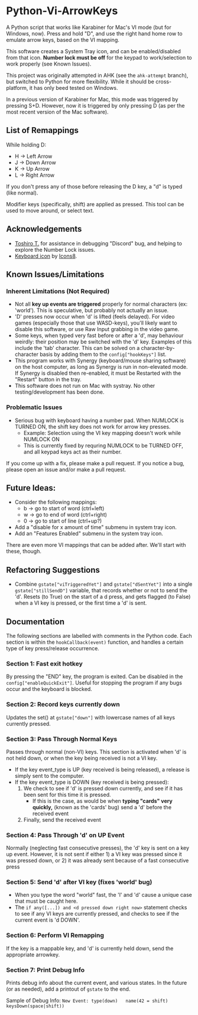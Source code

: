 # Python-Vi-ArrowKeys
A Python script that works like Karabiner for Mac's VI mode (but for Windows, now). Press and hold "D", and use the right hand home row to emulate arrow keys, based on the VI mapping.

This software creates a System Tray icon, and can be enabled/disabled from that icon. **Number lock must be off** for the keypad to work/selection to work properly (see Known Issues).

This project was originally attempted in AHK (see the `ahk-attempt` branch), but switched to Python for more flexibility. While it should be cross-platform, it has only beed tested on Windows.

In a previous version of Karabiner for Mac, this mode was triggered by pressing S+D. However, now it is triggered by only pressing D (as per the most recent version of the Mac software).

## List of Remappings
While holding D:
* H -> Left Arrow
* J -> Down Arrow
* K -> Up Arrow
* L -> Right Arrow

If you don't press any of those before releasing the D key, a "d" is typed (like normal).

Modifier keys (specifically, shift) are applied as pressed. This tool can be used to move around, or select text.

## Acknowledgements
* [Toshiro T.](https://github.com/robotoshi) for assistance in debugging "Discord" bug, and helping to explore the Number Lock issues.
* [Keyboard icon](https://icons8.com/icons/set/keyboard) by [Icons8](https://icons8.com).

## Known Issues/Limitations
### Inherent Limitations (Not Required)
* Not all **key up events are triggered** properly for normal characters (ex: 'world'). This is speculative, but probably not actually an issue.
* 'D' presses now occur when 'd' is lifted (feels delayed). For video games (especially those that use WASD-keys), you'll likely want to disable this software, or use Raw Input grabbing in the video game.
* Some keys, when typed very fast before or after a 'd', may behaviour weirdly: their position may be switched with the 'd' key. Examples of this include the 'tab' character. This can be solved on a character-by-character basis by adding them to the `config["hookKeys"]` list.
* This program works with Synergy (keyboard/mouse sharing software) on the host computer, as long as Synergy is run in non-elevated mode. If Synergy is disabled then re-enabled, it must be Restarted with the "Restart" button in the tray.
* This software does not run on Mac with systray. No other testing/development has been done.

### Problematic Issues
* Serious bug with keyboard having a number pad. When NUMLOCK is TURNED ON, the shift key does not work for arrow key presses.
	* Example: Selection using the VI key mapping doesn't work while NUMLOCK ON
	* This is currently fixed by requring NUMLOCK to be TURNED OFF, and all keypad keys act as their number.

If you come up with a fix, please make a pull request.
If you notice a bug, please open an issue and/or make a pull request.

## Future Ideas:
* Consider the following mappings:
	* b -> go to start of word (ctrl+left)
	* w -> go to end of word (ctrl+right)
	* 0 -> go to start of line (ctrl+up?)
* Add a "disable for x amount of time" submenu in system tray icon.
* Add an "Features Enabled" submenu in the system tray icon.

There are even more VI mappings that can be added after. We'll start with these, though.

## Refactoring Suggestions
* Combine `gstate["viTriggeredYet"]` and `gstate["dSentYet"]` into a single `gstate["stillSendD"]` variable, that records whether or not to send the 'd'. Resets (to True) on the start of a d press, and gets flagged (to False) when a VI key is pressed, or the first time a 'd' is sent.

## Documentation
The following sections are labelled with comments in the Python code. Each section is within the `hookCallback(event)` function, and handles a certain type of key press/release occurrence.

### **Section 1:** Fast exit hotkey
By pressing the "END" key, the program is exited. Can be disabled in the `config["enableQuickExit"]`. Useful for stopping the program if any bugs occur and the keyboard is blocked.

### **Section 2:** Record keys currently down
Updates the set() at `gstate["down"]` with lowercase names of all keys currently pressed.

### **Section 3:** Pass Through Normal Keys
Passes through normal (non-VI) keys. This section is activated when 'd' is not held down, or when the key being received is not a VI key.

* If the key event_type is UP (key received is being released), a release is simply sent to the computer.
* If the key event_type is DOWN (key received is being pressed):
	1. We check to see if 'd' is pressed down currently, and see if it has been sent for this time it is pressed.
		* If this is the case, as would be when **typing "cards" very quickly,** (known as the 'cards' bug) send a 'd' before the received event
	2. Finally, send the received event

### **Section 4:** Pass Through 'd' on UP Event
Normally (neglecting fast consecutive presses), the 'd' key is sent on a key up event. However, it is not sent if either 1) a VI key was pressed since it was pressed down, or 2) it was already sent because of a fast consecutive press

### **Section 5:** Send 'd' after VI key (fixes 'world' bug)
* When you type the word "world" fast, the 'l' and 'd' cause a unique case that must be caught here.
* The `if any([...]) and <d pressed down right now>` statement checks to see if any VI keys are currently pressed, and checks to see if the current event is 'd DOWN'.

### **Section 6:** Perform VI Remapping
If the key is a mappable key, and 'd' is currently held down, send the appropriate arrowkey.

### **Section 7**: Print Debug Info
Prints debug info about the current event, and various states. In the future (or as needed), add a printout of `gstate` to the end.

Sample of Debug Info: `New Event: type(down)   name(42 = shift)                keysDown(space|shift))`

